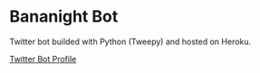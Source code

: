 # Bananight Bot
Twitter bot builded with Python (Tweepy) and hosted on Heroku.

[Twitter Bot Profile](twitter.com/bananight_bot)
